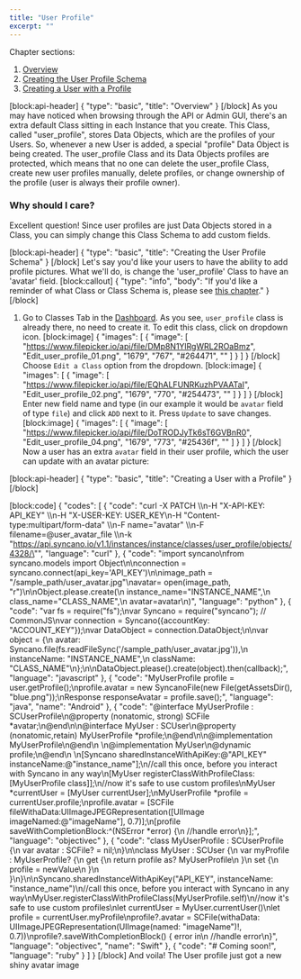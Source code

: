```yaml
---
title: "User Profile"
excerpt: ""
---
```

Chapter sections:
1. [Overview]()
2. [Creating the User Profile Schema]()
3. [Creating a User with a Profile]()

[block:api-header]
{
  "type": "basic",
  "title": "Overview"
}
[/block]
As you may have noticed when browsing through the API or Admin GUI, there's an extra default Class sitting in each Instance that you create. This Class, called "user_profile", stores Data Objects, which are the profiles of your Users. So, whenever a new User is added, a special "profile" Data Object is being created. The user_profile Class and its Data Objects profiles are protected, which means that no one can delete the user_profile Class, create new user profiles manually, delete profiles, or change ownership of the profile (user is always their profile owner).

### Why should I care?

Excellent question! Since user profiles are just Data Objects stored in a Class, you can simply change this Class Schema to add custom fields.

[block:api-header]
{
  "type": "basic",
  "title": "Creating the User Profile Schema"
}
[/block]
Let's say you'd like your users to have the ability to add profile pictures. What we'll do, is change the 'user_profile' Class to have an 'avatar' field.
[block:callout]
{
  "type": "info",
  "body": "If you'd like a reminder of what Class or Class Schema is, please see [this chapter](doc:classes)."
}
[/block]
1. Go to Classes Tab in the [Dashboard](https://dashboard.syncano.io). As you see, `user_profile` class is already there, no need to create it. To edit this class, click on dropdown icon.
[block:image]
{
  "images": [
    {
      "image": [
        "https://www.filepicker.io/api/file/DMp8N1YlRgWRL2ROaBmz",
        "Edit_user_profile_01.png",
        "1679",
        "767",
        "#264471",
        ""
      ]
    }
  ]
}
[/block]
Choose `Edit a Class` option from the dropdown.
[block:image]
{
  "images": [
    {
      "image": [
        "https://www.filepicker.io/api/file/EQhALFUNRKuzhPVAATaI",
        "Edit_user_profile_02.png",
        "1679",
        "770",
        "#254473",
        ""
      ]
    }
  ]
}
[/block]
Enter new field name and type (in our example it would be `avatar` field of type `file`) and click `ADD` next to it. Press `Update` to save changes.
[block:image]
{
  "images": [
    {
      "image": [
        "https://www.filepicker.io/api/file/DoTRODJyTk6sT6GVBnR0",
        "Edit_user_profile_04.png",
        "1679",
        "773",
        "#25436f",
        ""
      ]
    }
  ]
}
[/block]
Now a user has an extra `avatar` field in their user profile, which the user can update with an avatar picture:

[block:api-header]
{
  "type": "basic",
  "title": "Creating a User with a Profile"
}
[/block]

[block:code]
{
  "codes": [
    {
      "code": "curl -X PATCH \\\n-H \"X-API-KEY: API_KEY\" \\\n-H \"X-USER-KEY: USER_KEY\n-H \"Content-type:multipart/form-data\" \\\n-F name=\"avatar\" \\\n-F filename=@user_avatar_file \\\n-k \"https://api.syncano.io/v1.1/instances/instance/classes/user_profile/objects/4328/\"",
      "language": "curl"
    },
    {
      "code": "import syncano\nfrom syncano.models import Object\n\nconnection = syncano.connect(api_key='API_KEY')\n\nimage_path = \"/sample_path/user_avatar.jpg\"\navatar= open(image_path, \"r\")\n\nObject.please.create(\n    instance_name=\"INSTANCE_NAME\",\n    class_name=\"CLASS_NAME\",\n    avatar=avatar\n)",
      "language": "python"
    },
    {
      "code": "var fs = require(\"fs\");\nvar Syncano = require(\"syncano\");  // CommonJS\nvar connection = Syncano({accountKey: \"ACCOUNT_KEY\"});\nvar DataObject = connection.DataObject;\n\nvar object = {\n  avatar: Syncano.file(fs.readFileSync('/sample_path/user_avatar.jpg')),\n  instanceName: \"INSTANCE_NAME\",\n  className: \"CLASS_NAME\"\n};\n\nDataObject.please().create(object).then(callback);",
      "language": "javascript"
    },
    {
      "code": "MyUserProfile profile = user.getProfile();\nprofile.avatar = new SyncanoFile(new File(getAssetsDir(), \"blue.png\"));\nResponse<MyUserProfile> responseAvatar = profile.save();",
      "language": "java",
      "name": "Android"
    },
    {
      "code": "@interface MyUserProfile : SCUserProfile\n@property (nonatomic, strong) SCFile *avatar;\n@end\n\n@interface MyUser : SCUser\n@property (nonatomic,retain) MyUserProfile *profile;\n@end\n\n@implementation MyUserProfile\n@end\n  \n@implementation MyUser\n@dynamic profile;\n@end\n  \n[Syncano sharedInstanceWithApiKey:@\"API_KEY\" instanceName:@\"instance_name\"];\n//call this once, before you interact with Syncano in any way\n[MyUser registerClassWithProfileClass:[MyUserProfile class]];\n//now it's safe to use custom profiles\nMyUser *currentUser = [MyUser currentUser];\nMyUserProfile *profile = currentUser.profile;\nprofile.avatar = [SCFile fileWithaData:UIImageJPEGRepresentation([UIImage imageNamed:@\"imageName\"], 0.7)];\n[profile saveWithCompletionBlock:^(NSError *error) {\n  //handle error\n}];",
      "language": "objectivec"
    },
    {
      "code": "class MyUserProfile : SCUserProfile {\n    var avatar : SCFile? = nil;\n}\n\nclass MyUser : SCUser {\n    var myProfile : MyUserProfile? {\n        get {\n            return profile as? MyUserProfile\n        }\n        set {\n            profile = newValue\n        }\n    }\n}\n\nSyncano.sharedInstanceWithApiKey(\"API_KEY\", instanceName: \"instance_name\")\n//call this once, before you interact with Syncano in any way\nMyUser.registerClassWithProfileClass(MyUserProfile.self)\n//now it's safe to use custom profiles\nlet currentUser = MyUser.currentUser()\nlet profile = currentUser.myProfile\nprofile?.avatar = SCFile(withaData: UIImageJPEGRepresentation(UIImage(named: \"imageName\")!, 0.7))\nprofile?.saveWithCompletionBlock() { error in\n  //handle error\n}",
      "language": "objectivec",
      "name": "Swift"
    },
    {
      "code": "# Coming soon!",
      "language": "ruby"
    }
  ]
}
[/block]
And voila! The User profile just got a new shiny avatar image